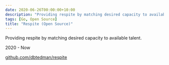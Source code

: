 ```yaml
---
date: 2020-06-26T00:00:00+10:00
description: "Providing respite by matching desired capacity to available talent."
tags: [Go, Open Source]
title: "Respite (Open Source)"
---
```


Providing respite by matching desired capacity to available talent.

2020 - Now

[github.com/dbtedman/respite](https://github.com/dbtedman/respite)
